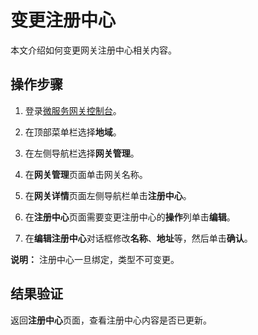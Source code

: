 # 变更注册中心

本文介绍如何变更网关注册中心相关内容。

## 操作步骤

1.  登录[微服务网关控制台](https://microgw.console.aliyun.com/)。

2.  在顶部菜单栏选择**地域**。

3.  在左侧导航栏选择**网关管理**。

4.  在**网关管理**页面单击网关名称。

5.  在**网关详情**页面左侧导航栏单击**注册中心**。

6.  在**注册中心**页面需要变更注册中心的**操作**列单击**编辑**。

7.  在**编辑注册中心**对话框修改**名称**、**地址**等，然后单击**确认**。


**说明：** 注册中心一旦绑定，类型不可变更。

## 结果验证

返回**注册中心**页面，查看注册中心内容是否已更新。


